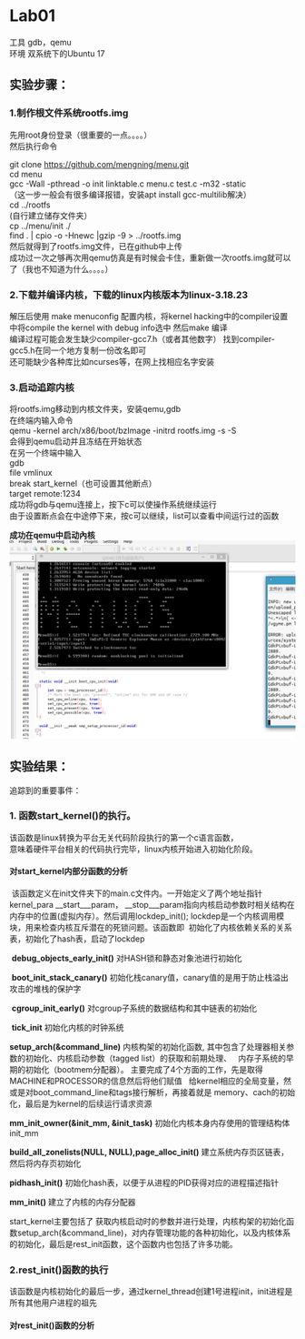 # Lab01
工具 gdb，qemu<br>
环境 双系统下的Ubuntu 17

## 实验步骤：

### 1.制作根文件系统rootfs.img
先用root身份登录（很重要的一点。。。。）<br>
然后执行命令<br>

git clone https://github.com/mengning/menu.git<br>
cd menu<br>
gcc -Wall -pthread -o init linktable.c menu.c test.c -m32 -static<br>
（这一步一般会有很多编译报错，安装apt install gcc-multilib解决）<br>
cd ../rootfs <br>
(自行建立储存文件夹）<br>
cp ../menu/init ./ <br>
find . | cpio -o -Hnewc |gzip -9 > ../rootfs.img <br>
然后就得到了rootfs.img文件，已在github中上传 <br>
成功过一次之够再次用qemu仿真是有时候会卡住，重新做一次rootfs.img就可以了（我也不知道为什么。。。。）<br>

### 2.下载并编译内核，下载的linux内核版本为linux-3.18.23
解压后使用 make menuconfig 配置内核，将kernel hacking中的compiler设置中将compile the kernel with debug info选中
然后make 编译<br>
编译过程可能会发生缺少compiler-gcc7.h（或者其他数字）
找到compiler-gcc5.h在同一个地方复制一份改名即可<br>
还可能缺少各种库比如ncurses等，在网上找相应名字安装<br>

### 3.启动追踪内核
将rootfs.img移动到内核文件夹，安装qemu,gdb<br>
在终端内输入命令<br>
qemu -kernel arch/x86/boot/bzImage -initrd rootfs.img -s -S<br>
会得到qemu启动并且冻结在开始状态<br>
在另一个终端中输入<br>
gdb<br>
file vmlinux<br>
break start_kernel（也可设置其他断点）<br>
target remote:1234<br>
成功将gdb与qemu连接上，按下c可以使操作系统继续运行<br>
由于设置断点会在中途停下来，按c可以继续，list可以查看中间运行过的函数

**成功在qemu中启动內核**
![](https://github.com/OSH-2018/1-sqrta/blob/master/lab01/%E9%80%89%E5%8C%BA_001.png)

## 实验结果：
追踪到的重要事件：
### 1. 函数start_kernel()的执行。
该函数是linux转换为平台无关代码阶段执行的第一个c语言函数，<br>意味着硬件平台相关的代码执行完毕，linux内核开始进入初始化阶段。

#### 对start_kernel内部分函数的分析<br>
  该函数定义在init文件夹下的main.c文件内。一开始定义了两个地址指针kernel_para \__start___param， \__stop___param指向内核启动参数时相关结构在内存中的位置(虚拟内存）。然后调用lockdep_init(); lockdep是一个内核调用模块，用来检查内核互斥潜在的死锁问题。该函数即
  初始化了内核依赖关系的关系表，初始化了hash表，启动了lockdep<br>
  
  **debug_objects_early_init()** 对HASH锁和静态对象池进行初始化 <br>
  
  **boot_init_stack_canary()** 初始化栈canary值，canary值的是用于防止栈溢出攻击的堆栈的保护字<br>
  
  **cgroup_init_early()** 对cgroup子系统的数据结构和其中链表的初始化<br>
  
  **tick_init** 初始化内核的时钟系统<br>
  
  **setup_arch(&command_line)**  内核构架的初始化函数,
  其中包含了处理器相关参数的初始化、内核启动参数（tagged list）的获取和前期处理、 
   内存子系统的早期的初始化（bootmem分配器）。 主要完成了4个方面的工作，先是取得MACHINE和PROCESSOR的信息然后将他们赋值 
    给kernel相应的全局变量，然或是对boot_command_line和tags接行解析，再接着就是 
    memory、cach的初始化，最后是为kernel的后续运行请求资源<br>
    
  **mm_init_owner(&init_mm, &init_task)** 
 初始化内核本身内存使用的管理结构体init_mm <br>
 
 **build_all_zonelists(NULL, NULL),page_alloc_init()** 建立系统内存页区链表，然后将内存页初始化<br>
 
**pidhash_init()** 初始化hash表，以便于从进程的PID获得对应的进程描述指针<br>

**mm_init()** 建立了内核的内存分配器<br>

start_kernel主要包括了 获取内核启动时的参数并进行处理，内核构架的初始化函数setup_arch(&command_line)，对内存管理功能的各种初始化，以及内核体系的初始化，最后是rest_init函数，这个函数内也包括了许多功能。<br>

### 2.rest_init()函数的执行
该函数是内核初始化的最后一步，通过kernel_thread创建1号进程init，init进程是所有其他用户进程的祖先<br>

#### 对rest_init()函数的分析



